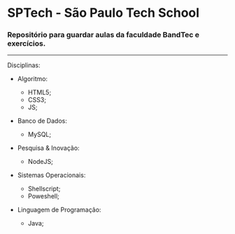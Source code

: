 # SPTech - São Paulo Tech School
### Repositório para guardar aulas da faculdade BandTec e exercícios.
---


Disciplinas:

- Algoritmo:
	- HTML5;
	- CSS3;
	- JS;

- Banco de Dados:
	- MySQL;

- Pesquisa & Inovação:
	- NodeJS;

- Sistemas Operacionais:
	- Shellscript;
	- Poweshell;

- Linguagem de Programação:
	- Java;


